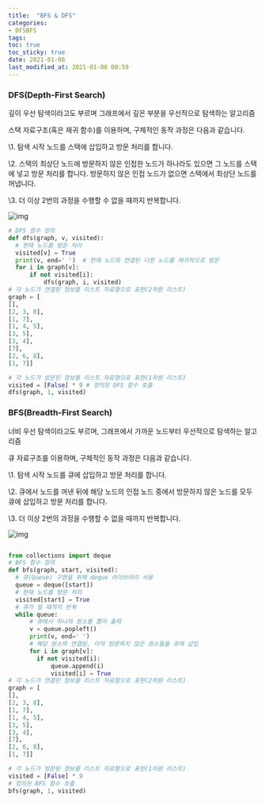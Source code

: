 ```yaml
---
title:  "BFS & DFS"
categories: 
- DFSBFS
tags:
toc: true
toc_sticky: true
date: 2021-01-08
last_modified_at: 2021-01-08 00:59
---
```


### **DFS(Depth-First Search)** 

깊이 우선 탐색이라고도 부르며 그래프에서 깊은 부분을 우선적으로 탐색하는 알고리즘

스택 자료구조(혹은 재귀 함수)를 이용하며, 구체적인 동작 과정은 다음과 같습니다.

\1. 탐색 시작 노드를 스택에 삽입하고 방문 처리를 합니다.

\2. 스택의 최상단 노드에 방문하지 않은 인접한 노드가 하나라도 있으면 그 노드를 스택에 넣고 방문 처리를 합니다. 방문하지 않은 인접 노드가 없으면 스택에서 최상단 노드를 꺼냅니다.

\3. 더 이상 2번의 과정을 수행할 수 없을 때까지 반복합니다.

![img](https://blog.kakaocdn.net/dn/bWQYra/btqI2kVdPOA/OZQgkLiSDTHVw8n5VQgAVK/img.png)

```python
# DFS 함수 정의
def dfs(graph, v, visited):
  # 현재 노드를 방문 처리
  visited[v] = True  
  print(v, end=' ')  # 현재 노드와 연결된 다른 노드를 재귀적으로 방문
  for i in graph[v]:
      if not visited[i]:
          dfs(graph, i, visited)
# 각 노드가 연결된 정보를 리스트 자료형으로 표현(2차원 리스트)
graph = [ 
[], 
[2, 3, 8], 
[1, 7], 
[1, 4, 5], 
[3, 5], 
[3, 4], 
[7], 
[2, 6, 8], 
[1, 7]]

# 각 노드가 방문된 정보를 리스트 자료형으로 표현(1차원 리스트)
visited = [False] * 9 # 정의된 DFS 함수 호출
dfs(graph, 1, visited)
```

### **BFS(Breadth-First Search)**

너비 우선 탐색이라고도 부르며, 그래프에서 가까운 노드부터 우선적으로 탐색하는 알고리즘


큐 자료구조를 이용하며, 구체적인 동작 과정은 다음과 같습니다.


\1. 탐색 시작 노드를 큐에 삽입하고 방문 처리를 합니다.


\2. 큐에서 노드를 꺼낸 뒤에 해당 노드의 인접 노드 중에서 방문하지 않은 노드를 모두 큐에 삽입하고 방문 처리를 합니다.


\3. 더 이상 2번의 과정을 수행할 수 없을 때까지 반복합니다.

![img](https://blog.kakaocdn.net/dn/cvlbAj/btqIZnZjyyf/Zfm00PCethKkFaUkvoeE01/img.png)

```python

from collections import deque
# BFS 함수 정의
def bfs(graph, start, visited):
  # 큐(Queue) 구현을 위해 deque 라이브러리 사용
  queue = deque([start])  
  # 현재 노드를 방문 처리
  visited[start] = True  
  # 큐가 빌 때까지 반복  
  while queue:
      # 큐에서 하나의 원소를 뽑아 출력
      v = queue.popleft()
      print(v, end=' ')    
      # 해당 원소와 연결된, 아직 방문하지 않은 원소들을 큐에 삽입    
      for i in graph[v]:      
        if not visited[i]:        
            queue.append(i)        
            visited[i] = True 
# 각 노드가 연결된 정보를 리스트 자료형으로 표현(2차원 리스트)
graph = [ 
[], 
[2, 3, 8], 
[1, 7], 
[1, 4, 5], 
[3, 5], 
[3, 4], 
[7], 
[2, 6, 8], 
[1, 7]] 

# 각 노드가 방문된 정보를 리스트 자료형으로 표현(1차원 리스트)
visited = [False] * 9 
# 정의된 BFS 함수 호출
bfs(graph, 1, visited)
```